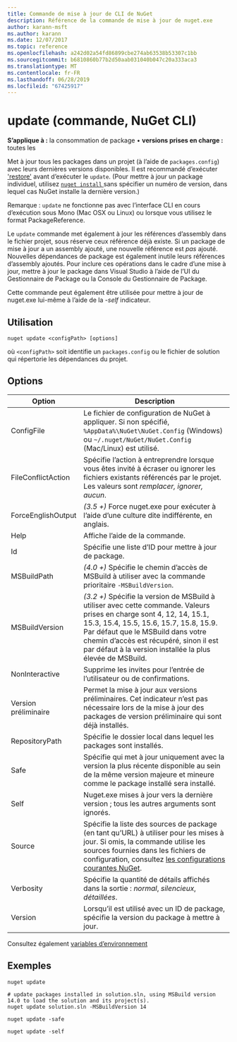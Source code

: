 ```yaml
---
title: Commande de mise à jour de CLI de NuGet
description: Référence de la commande de mise à jour de nuget.exe
author: karann-msft
ms.author: karann
ms.date: 12/07/2017
ms.topic: reference
ms.openlocfilehash: a242d02a54fd86899cbe274ab63538b53307c1bb
ms.sourcegitcommit: b6810860b77b2d50aab031040b047c20a333aca3
ms.translationtype: MT
ms.contentlocale: fr-FR
ms.lasthandoff: 06/28/2019
ms.locfileid: "67425917"
---
```

# <a name="update-command-nuget-cli"></a>update (commande, NuGet CLI)

**S’applique à :** la consommation de package &bullet; **versions prises en charge :** toutes les

Met à jour tous les packages dans un projet (à l’aide de `packages.config`) avec leurs dernières versions disponibles. Il est recommandé d’exécuter ['restore'](cli-ref-restore.md) avant d’exécuter le `update`. (Pour mettre à jour un package individuel, utilisez [ `nuget install` ](cli-ref-install.md) sans spécifier un numéro de version, dans lequel cas NuGet installe la dernière version.)

Remarque : `update` ne fonctionne pas avec l’interface CLI en cours d’exécution sous Mono (Mac OSX ou Linux) ou lorsque vous utilisez le format PackageReference.

Le `update` commande met également à jour les références d’assembly dans le fichier projet, sous réserve ceux référence déjà existe. Si un package de mise à jour a un assembly ajouté, une nouvelle référence est *pas* ajouté. Nouvelles dépendances de package est également inutile leurs références d’assembly ajoutés. Pour inclure ces opérations dans le cadre d’une mise à jour, mettre à jour le package dans Visual Studio à l’aide de l’UI du Gestionnaire de Package ou la Console du Gestionnaire de Package.

Cette commande peut également être utilisée pour mettre à jour de nuget.exe lui-même à l’aide de la *-self* indicateur.

## <a name="usage"></a>Utilisation

```cli
nuget update <configPath> [options]
```

où `<configPath>` soit identifie un `packages.config` ou le fichier de solution qui répertorie les dépendances du projet.

## <a name="options"></a>Options

| Option | Description |
| --- | --- |
| ConfigFile | Le fichier de configuration de NuGet à appliquer. Si non spécifié, `%AppData%\NuGet\NuGet.Config` (Windows) ou `~/.nuget/NuGet/NuGet.Config` (Mac/Linux) est utilisé.|
| FileConflictAction | Spécifie l’action à entreprendre lorsque vous êtes invité à écraser ou ignorer les fichiers existants référencés par le projet. Les valeurs sont *remplacer, ignorer, aucun*. |
| ForceEnglishOutput | *(3.5 +)* Force nuget.exe pour exécuter à l’aide d’une culture dite indifférente, en anglais. |
| Help | Affiche l’aide de la commande. |
| Id | Spécifie une liste d’ID pour mettre à jour de package. |
| MSBuildPath | *(4.0 +)* Spécifie le chemin d’accès de MSBuild à utiliser avec la commande prioritaire `-MSBuildVersion`. |
| MSBuildVersion | *(3.2 +)* Spécifie la version de MSBuild à utiliser avec cette commande. Valeurs prises en charge sont 4, 12, 14, 15.1, 15.3, 15.4, 15.5, 15.6, 15.7, 15.8, 15.9. Par défaut que le MSBuild dans votre chemin d’accès est récupéré, sinon il est par défaut à la version installée la plus élevée de MSBuild. |
| NonInteractive | Supprime les invites pour l’entrée de l’utilisateur ou de confirmations. |
| Version préliminaire | Permet la mise à jour aux versions préliminaires. Cet indicateur n’est pas nécessaire lors de la mise à jour des packages de version préliminaire qui sont déjà installés. |
| RepositoryPath | Spécifie le dossier local dans lequel les packages sont installés. |
| Safe | Spécifie qui met à jour uniquement avec la version la plus récente disponible au sein de la même version majeure et mineure comme le package installé sera installé. |
| Self | Nuget.exe mises à jour vers la dernière version ; tous les autres arguments sont ignorés. |
| Source | Spécifie la liste des sources de package (en tant qu’URL) à utiliser pour les mises à jour. Si omis, la commande utilise les sources fournies dans les fichiers de configuration, consultez [les configurations courantes NuGet](../consume-packages/configuring-nuget-behavior.md). |
| Verbosity | Spécifie la quantité de détails affichés dans la sortie : *normal*, *silencieux*, *détaillées*. |
| Version | Lorsqu’il est utilisé avec un ID de package, spécifie la version du package à mettre à jour. |

Consultez également [variables d’environnement](cli-ref-environment-variables.md)

## <a name="examples"></a>Exemples

```cli
nuget update

# update packages installed in solution.sln, using MSBuild version 14.0 to load the solution and its project(s).
nuget update solution.sln -MSBuildVersion 14

nuget update -safe

nuget update -self
```
